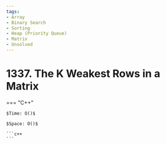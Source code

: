 ```yaml
---
tags:
- Array
- Binary Search
- Sorting
- Heap (Priority Queue)
- Matrix
- Unsolved
---
```



# 1337. The K Weakest Rows in a Matrix

=== "C++"

    $Time: O()$

    $Space: O()$

    ```c++
    ```